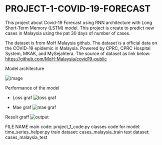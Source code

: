 # PROJECT-1-COVID-19-FORECAST

This project about Covid-19 Forecast using RNN architecture with Long Short-Term Memory (LSTM) model. This project is create to predict new cases in Malaysia using the pat 30 days of number of cases.

The dataset is from MoH Malaysia github. The dataset is a official data on the COVID-19 epidemic in Malaysia. Powered by CPRC, CPRC Hospital System, MKAK, and MySejahtera.
The source of dataset as link below:
https://github.com/MoH-Malaysia/covid19-public

Model architecture

![image](https://github.com/user-attachments/assets/c4776128-1631-4184-940e-82e56b513ecd)

Performance of the model
- Loss graf
  ![loss graf](https://github.com/user-attachments/assets/6e21fb21-0ab2-44ea-bf24-46f23b832fda)

- Mae graf
![mae graf](https://github.com/user-attachments/assets/7a224e80-01c0-473e-b261-a2b0a11fefca)

Result graff
![output](https://github.com/user-attachments/assets/11bb89ef-e69b-4a5d-a566-796d0daf261d)


FILE NAME
main code: project_1_code.py
classes code for model: time_series_helper.py
train dataset: cases_malaysia_train
test dataset: cases_malaysia_test
